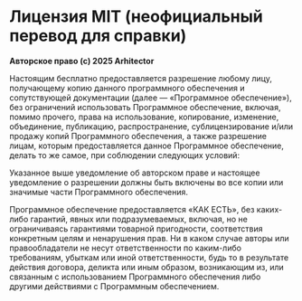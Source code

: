 # Лицензия MIT (неофициальный перевод для справки)

**Авторское право (c) 2025 Arhitector**

Настоящим бесплатно предоставляется разрешение любому лицу, получающему копию
данного программного обеспечения и сопутствующей документации (далее —
«Программное обеспечение»), без ограничений использовать Программное
обеспечение, включая, помимо прочего, права на использование, копирование,
изменение, объединение, публикацию, распространение, сублицензирование и/или
продажу копий Программного обеспечения, а также разрешение лицам, которым
предоставляется данное Программное обеспечение, делать то же самое, при
соблюдении следующих условий:

Указанное выше уведомление об авторском праве и настоящее уведомление о
разрешении должны быть включены во все копии или значимые части Программного
обеспечения.

Программное обеспечение предоставляется «КАК ЕСТЬ», без каких-либо гарантий,
явных или подразумеваемых, включая, но не ограничиваясь гарантиями товарной
пригодности, соответствия конкретным целям и ненарушения прав. Ни в каком случае
авторы или правообладатели не несут ответственности по каким-либо требованиям,
убыткам или иной ответственности, будь то в результате действия договора,
деликта или иным образом, возникающим из, или связанным с использованием
Программного обеспечения либо другими действиями с Программным обеспечением.

